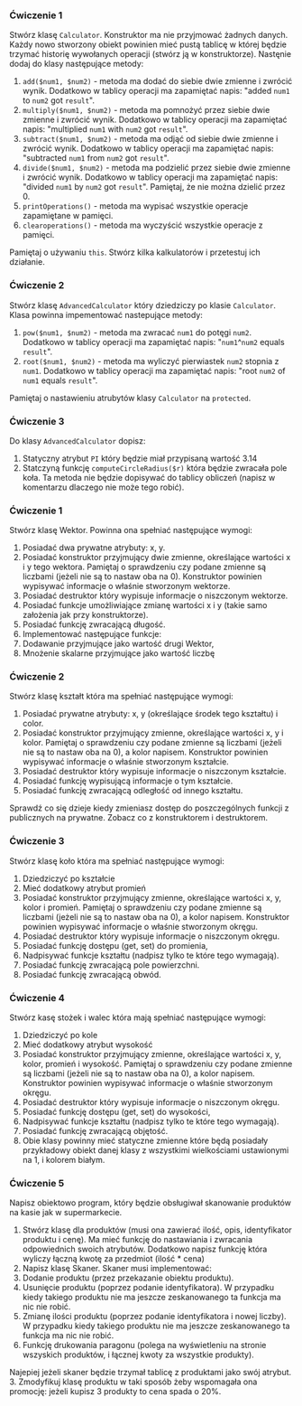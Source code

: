 

### Ćwiczenie 1
Stwórz klasę ```Calculator```. Konstruktor ma nie przyjmować żadnych danych. Każdy nowo stworzony obiekt powinien mieć pustą tablicę w której będzie trzymać historię wywołanych operacji (stwórz ją w konstruktorze).
Nastęnie dodaj do klasy następujące metody:

1. ```add($num1, $num2)``` - metoda ma dodać do siebie dwie zmienne i zwrócić wynik. Dodatkowo w tablicy operacji ma zapamiętać napis: "added ```num1``` to ```num2``` got ```result```".
2. ```multiply($num1, $num2)``` - metoda ma pomnożyć przez siebie dwie zmienne i zwrócić wynik. Dodatkowo w tablicy operacji ma zapamiętać napis: "multiplied ```num1``` with ```num2``` got ```result```".  
3. ```subtract($num1, $num2)``` - metoda ma odjąć od siebie dwie zmienne i zwrócić wynik. Dodatkowo w tablicy operacji ma zapamiętać napis: "subtracted ```num1``` from ```num2``` got ```result```".  
4. ```divide($num1, $num2)``` - metoda ma podzielić przez siebie dwie zmienne i zwrócić wynik. Dodatkowo w tablicy operacji ma zapamiętać napis: "divided ```num1``` by ```num2``` got ```result```". Pamiętaj, że nie można dzielić przez 0.
5. ```printOperations()``` - metoda ma wypisać wszystkie operacje zapamiętane w pamięci.
6. ```clearoperations()``` - metoda ma wyczyścić wszystkie operacje z pamięci.

Pamiętaj o używaniu ```this```.
Stwórz kilka kalkulatorów i przetestuj ich działanie.

### Ćwiczenie 2
Stwórz klasę ```AdvancedCalculator``` który dziedziczy po klasie ```Calculator```. 
Klasa powinna impementować nastepujące metody:

1. ```pow($num1, $num2)``` - metoda ma zwracać ```num1``` do potęgi ```num2```. Dodatkowo w tablicy operacji ma zapamiętać napis: "```num1```^```num2``` equals ```result```".
2. ```root($num1, $num2)``` - metoda ma wyliczyć pierwiastek ```num2``` stopnia z ```num1```. Dodatkowo w tablicy operacji ma zapamiętać napis: "root ```num2``` of ```num1``` equals ```result```".  

Pamiętaj o nastawieniu atrubytów klasy ```Calculator``` na ```protected```. 

### Ćwiczenie 3
Do klasy ```AdvancedCalculator``` dopisz:

1. Statyczny atrybut ```PI``` który będzie miał przypisaną wartość 3.14
2. Statczyną funkcję ```computeCircleRadius($r)``` która będzie zwracała pole koła. Ta metoda nie będzie dopisywać do tablicy obliczeń (napisz w komentarzu dlaczego nie może tego robić).


### Ćwiczenie 1
Stwórz klasę Wektor. Powinna ona spełniać następujące wymogi:

1. Posiadać dwa prywatne atrybuty: x, y.
2. Posiadać konstruktor przyjmujący dwie zmienne, określające wartości x i y tego wektora. Pamiętaj o sprawdzeniu czy podane zmienne są liczbami (jeżeli nie są to nastaw oba na 0). Konstruktor powinien wypisywać informacje o właśnie stworzonym wektorze.
3. Posiadać destruktor który wypisuje informacje o niszczonym wektorze.
4. Posiadać funkcje umożliwiające zmianę wartości x i y (takie samo założenia jak przy konstruktorze).
5. Posiadać funkcję zwracającą długość.
6. Implementować następujące funkcje: 
  1. Dodawanie przyjmujące jako wartość drugi Wektor, 
  2. Mnożenie skalarne przyjmujące jako wartość liczbę

### Ćwiczenie 2
Stwórz klasę kształt która ma spełniać następujące wymogi:

1. Posiadać prywatne atrybuty: x, y (określające środek tego kształtu) i color.
2. Posiadać konstruktor przyjmujący zmienne, określające wartości x, y i kolor. Pamiętaj o sprawdzeniu czy podane zmienne są liczbami (jeżeli nie są to nastaw oba na 0), a kolor napisem. Konstruktor powinien wypisywać informacje o właśnie stworzonym kształcie.
3. Posiadać destruktor który wypisuje informacje o niszczonym kształcie.
4. Posiadać funkcję wypisującą informacje o tym kształcie.
5. Posiadać funkcję zwracającą odległość od innego kształtu.

Sprawdź co się dzieje kiedy zmieniasz dostęp do poszczególnych funkcji z publicznych na prywatne. Zobacz co z konstruktorem i destruktorem.

### Ćwiczenie 3
Stwórz klasę koło która ma spełniać następujące wymogi:

1. Dziedziczyć po kształcie
2. Mieć dodatkowy atrybut promień
3. Posiadać konstruktor przyjmujący zmienne, określające wartości x, y, kolor i promień. Pamiętaj o sprawdzeniu czy podane zmienne są liczbami (jeżeli nie są to nastaw oba na 0), a kolor napisem. Konstruktor powinien wypisywać informacje o właśnie stworzonym okręgu.
4. Posiadać destruktor który wypisuje informacje o niszczonym okręgu.
5. Posiadać funkcję dostępu (get, set) do promienia,
6. Nadpisywać funkcje kształtu (nadpisz tylko te które tego wymagają).
7. Posiadać funkcję zwracającą pole powierzchni.
8. Posiadać funkcję zwracającą obwód.

### Ćwiczenie 4
Stwórz kasę stożek i walec która mają spełniać następujące wymogi:

1. Dziedziczyć po kole
2. Mieć dodatkowy atrybut wysokość
3. Posiadać konstruktor przyjmujący zmienne, określające wartości x, y, kolor, promień i wysokość. Pamiętaj o sprawdzeniu czy podane zmienne są liczbami (jeżeli nie są to nastaw oba na 0), a kolor napisem. Konstruktor powinien wypisywać informacje o właśnie stworzonym okręgu.
4. Posiadać destruktor który wypisuje informacje o niszczonym okręgu.
5. Posiadać funkcję dostępu (get, set) do wysokości,
6. Nadpisywać funkcje kształtu (nadpisz tylko te które tego wymagają).
7. Posiadać funkcję zwracającą objętość.
8. Obie klasy powinny mieć statyczne zmienne które będą posiadały przykładowy obiekt danej klasy z wszystkimi wielkościami ustawionymi na 1, i kolorem białym.

### Ćwiczenie 5
Napisz obiektowo program, który będzie obsługiwał skanowanie produktów na kasie jak w supermarkecie.

1. Stwórz klasę dla produktów (musi ona zawierać ilość, opis, identyfikator produktu i cenę). Ma mieć funkcję do nastawiania i zwracania odpowiednich swoich atrybutów. Dodatkowo napisz funkcję która wyliczy łączną kwotę za przedmiot (ilość * cena)
2. Napisz klasę Skaner. Skaner musi implementować:
  1. Dodanie produktu (przez przekazanie obiektu produktu).
  2. Usunięcie produktu (poprzez podanie identyfikatora). W przypadku kiedy takiego produktu nie ma jeszcze zeskanowanego ta funkcja ma nic nie robić.
  3. Zmianę ilości produktu (poprzez podanie identyfikatora i nowej liczby). W przypadku kiedy takiego produktu nie ma jeszcze zeskanowanego ta funkcja ma nic nie robić.
  4. Funkcję drukowania paragonu (polega na wyświetleniu na stronie wszyskich produktów,  i łącznej kwoty za wszystkie produkty).
  
  Najepiej jeżeli skaner będzie trzymał tablicę z produktami jako swój atrybut. 
3. Zmodyfikuj klasę produktu w taki sposób żeby wspomagała ona promocję: jeżeli kupisz 3 produkty to cena spada o 20%.


[ref-rand]: http://php.net/manual/pl/function.rand.php
[ref-multiple-forms]: http://stackoverflow.com/a/14071321
